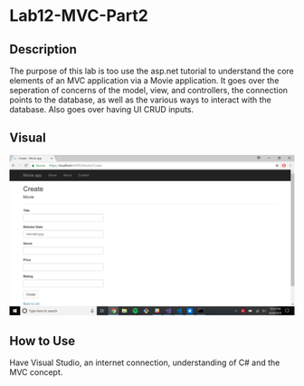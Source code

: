 # Lab12-MVC-Part2

## Description 
The purpose of this lab is too use the asp.net tutorial to understand the core elements of an MVC application via a Movie application. It goes over the seperation of concerns of the model, view, and controllers, the connection points to the database, as well as the various ways to interact with the database. Also goes over having UI CRUD inputs. 

## Visual
![alt text](https://github.com/MinMaxed/Lab12-MVC-Part2/blob/master/Visual.png)

## How to Use
Have Visual Studio, an internet connection, understanding of C# and the MVC concept. 